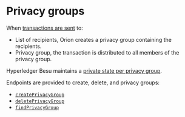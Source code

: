 # Privacy groups

When [transactions are sent](../Reference/API-Methods.md#send) to:

* List of recipients, Orion creates a privacy group containing the recipients.
* Privacy group, the transaction is distributed to all members of the privacy group.

Hyperledger Besu maintains a [private state per privacy group](https://besu.hyperledger.org/en/stable/Concepts/Privacy/Privacy-Groups/).

Endpoints are provided to create, delete, and privacy groups:

* [`createPrivacyGroup`](../Reference/API-Methods.md#createprivacygroup)
* [`deletePrivacyGroup`](../Reference/API-Methods.md#deleteprivacygroup)
* [`findPrivacyGroup`](../Reference/API-Methods.md#findprivacygroup)
